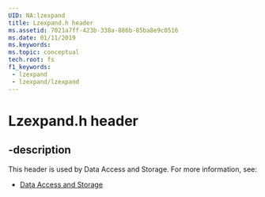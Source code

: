 ```yaml
---
UID: NA:lzexpand
title: Lzexpand.h header
ms.assetid: 7021a7ff-423b-338a-886b-85ba8e9c0516
ms.date: 01/11/2019
ms.keywords: 
ms.topic: conceptual
tech.root: fs
f1_keywords:
 - lzexpand
 - lzexpand/lzexpand
---
```


# Lzexpand.h header


## -description

This header is used by Data Access and Storage. For more information, see:

- [Data Access and Storage](../_fs/index.md)

